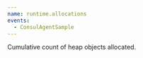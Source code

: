 ```yaml
---
name: runtime.allocations
events:
  - ConsulAgentSample
---
```


Cumulative count of heap objects allocated.